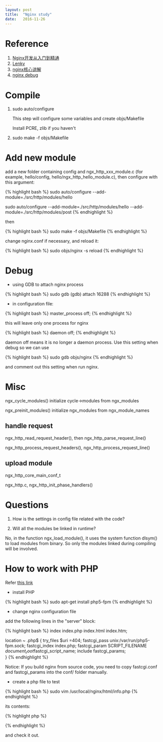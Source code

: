 ```yaml
---
layout:	post
title:	"Nginx study"
date:	2016-11-26
---
```

# Reference
1. [Nginx开发从入门到精通](http://tengine.taobao.org/book/)
2. [Lenky](http://www.lenky.info/archives/category/%E6%BA%90%E7%A0%81%E5%88%86%E6%9E%90/nginx)
3. [nginx核心讲解](http://lenky.info/ebook/)
4. [nginx debug](http://blog.csdn.net/xiajun07061225/article/details/9383883)

# Compile

1. sudo auto/configure

    This step will configure some variables and create objs/Makefile

    Install PCRE, zlib if you haven't 

2. sudo make -f objs/Makefile

# Add new module

add a new folder containing config and ngx_http_xxx_module.c (for example, hello/config, hello/ngx_http_hello_module.c), then configure with this argument:

{% highlight bash %}
sudo auto/configure --add-module=./src/http/modules/hello

sudo auto/configure --add-module=./src/http/modules/hello --add-module=./src/http/modules/post
{% endhighlight %}

then 

{% highlight bash %}
sudo make -f objs/Makefile
{% endhighlight %}

change nginx.conf if necessary, and reload it:

{% highlight bash %}
sudo objs/nginx -s reload
{% endhighlight %}

# Debug

* using GDB to attach nginx process

{% highlight bash %}
sudo gdb
(gdb) attach 16288 
{% endhighlight %}

* in configuration file:

{% highlight bash %}
master_process off;
{% endhighlight %}

this will leave only one process for nginx

{% highlight bash %}
daemon off;
{% endhighlight %}

daemon off means it is no longer a daemon process. Use this setting when debug so we can use

{% highlight bash %}
sudo gdb objs/nginx
{% endhighlight %}

and comment out this setting when run nginx.

# Misc

ngx_cycle_modules() initialize cycle->modules from ngx_modules

ngx_preinit_modules() initialize ngx_modules from ngx_module_names

## handle request

ngx_http_read_request_header(), then ngx_http_parse_request_line()

ngx_http_process_request_headers(), ngx_http_process_request_line()

## upload module

ngx_http_core_main_conf_t

ngx_http.c, ngx_http_init_phase_handlers()

# Questions

1. How is the settings in config file related with the code?

2. Will all the modules be linked in runtime? 

No, in the function ngx_load_module(), it uses the system function dlsym() to load modules from binary. So only the modules linked during compiling will be involved. 

# How to work with PHP

Refer [this link](https://www.digitalocean.com/community/tutorials/how-to-install-linux-nginx-mysql-php-lemp-stack-on-ubuntu-12-04)

* install PHP

{% highlight bash %}
sudo apt-get install php5-fpm
{% endhighlight %}

* change nginx configuration file

add the following lines in the "server" block:

{% highlight bash %}
index index.php index.html index.htm;

location ~ \.php$ {
                try_files $uri =404;
                fastcgi_pass unix:/var/run/php5-fpm.sock;
                fastcgi_index index.php;
                fastcgi_param SCRIPT_FILENAME $document_root$fastcgi_script_name;
                include fastcgi_params;                
        }
{% endhighlight %}

Notice: If you build nginx from source code, you need to copy fastcgi.conf and fastcgi_params into the conf/ folder manually.

* create a php file to test

{% highlight bash %}
sudo vim /usr/local/nginx/html/info.php
{% endhighlight %}

its contents:

{% highlight php %}
<?php
phpinfo();
?>
{% endhighlight %}

and check it out. 
